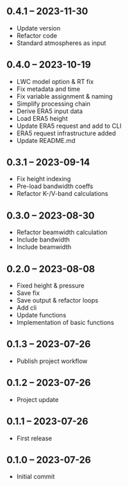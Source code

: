 ## 0.4.1 – 2023-11-30

- Update version
- Refactor code
- Standard atmospheres as input

## 0.4.0 – 2023-10-19

- LWC model option & RT fix
- Fix metadata and time
- Fix variable assignment & naming
- Simplify processing chain
- Derive ERA5 input data
- Load ERA5 height
- Update ERA5 request and add to CLI
- ERA5 request infrastructure added
- Update README.md

## 0.3.1 – 2023-09-14

- Fix height indexing
- Pre-load bandwidth coeffs
- Refactor K-/V-band calculations

## 0.3.0 – 2023-08-30

- Refactor beamwidth calculation
- Include bandwidth
- Include beamwidth

## 0.2.0 – 2023-08-08

- Fixed height & pressure
- Save fix
- Save output & refactor loops
- Add cli
- Update functions
- Implementation of basic functions

## 0.1.3 – 2023-07-26

- Publish project workflow

## 0.1.2 – 2023-07-26

- Project update

## 0.1.1 – 2023-07-26

- First release

## 0.1.0 – 2023-07-26

- Initial commit
